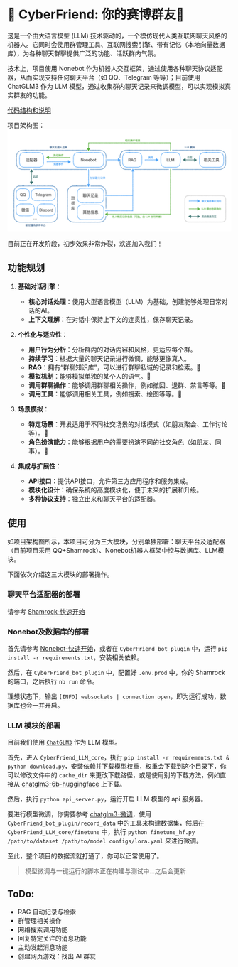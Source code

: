 # 🚧 CyberFriend: 你的赛博群友🤖
这是一个由大语言模型 (LLM) 技术驱动的，一个模仿现代人类互联网聊天风格的机器人。它同时会使用群管理工具、互联网搜索引擎、带有记忆（本地向量数据库），为各种聊天群聊提供广泛的功能、活跃群内气氛。

技术上，项目使用 Nonebot 作为机器人交互框架，通过使用各种聊天协议适配器，从而实现支持任何聊天平台（如 QQ、Telegram 等等）；目前使用 ChatGLM3 作为 LLM 模型，通过收集群内聊天记录来微调模型，可以实现模拟真实群友的功能。

[代码结构和说明](resources/code_structure.md)

项目架构图：
![](resources/proj_structure.png)

目前正在开发阶段，初步效果非常炸裂，欢迎加入我们！

## 功能规划

1. **基础对话引擎**：
   - **核心对话处理**：使用大型语言模型（LLM）为基础，创建能够处理日常对话的AI。
   - **上下文理解**：在对话中保持上下文的连贯性，保存聊天记录。

2. **个性化与适应性**：
   - **用户行为分析**：分析群内的对话内容和风格，更适应每个群。
   - **持续学习**：根据大量的聊天记录进行微调，能够更像真人。
   - **RAG**：拥有“群聊知识库”，可以进行群聊私域的记录和检索。🚧
   - **模拟机制**：能够模拟单独的某个人的语气。🚧
   - **调用群聊操作**：能够调用群聊相关操作，例如撤回、退群、禁言等等。🚧
   - **调用工具**：能够调用相关工具，例如搜索、绘图等等。🚧

3. **场景模拟**：
   - **特定场景**：开发适用于不同社交场景的对话模式（如朋友聚会、工作讨论等）。🚧
   - **角色扮演能力**：能够根据用户的需要扮演不同的社交角色（如朋友、同事）。🚧

4. **集成与扩展性**：
   - **API接口**：提供API接口，允许第三方应用程序和服务集成。
   - **模块化设计**：确保系统的高度模块化，便于未来的扩展和升级。
   - **多种协议支持**：独立出来和聊天平台的适配器。

## 使用

如项目架构图所示，本项目可分为三大模块，分别单独部署：聊天平台及适配器（目前项目采用 QQ+Shamrock）、Nonebot机器人框架中控与数据库、LLM模块。

下面依次介绍这三大模块的部署操作。

### 聊天平台适配器的部署

请参考 [Shamrock-快速开始](https://trumanin2023.github.io/Shamrock/guide/getting-started.html)

### Nonebot及数据库的部署

首先请参考 [Nonebot-快速开始](https://nonebot.dev/docs/)，或者在 `CyberFriend_bot_plugin` 中，运行 `pip install -r requirements.txt`，安装相关依赖。

然后，在 `CyberFriend_bot_plugin` 中，配置好 `.env.prod` 中，你的 Shamrock 的端口，之后执行 `nb run` 命令。

理想状态下，输出 `[INFO] websockets | connection open`，即为运行成功，数据库也会一并开启。

### LLM 模块的部署

目前我们使用 [`ChatGLM3`](https://github.com/THUDM/ChatGLM3) 作为 LLM 模型。

首先，进入 `CyberFriend_LLM_core`，执行 `pip install -r requirements.txt & python download.py`，安装依赖并下载模型权重，权重会下载到这个目录下，你可以修改文件中的 `cache_dir` 来更改下载路径，或是使用别的下载方法，例如直接从 [chatglm3-6b-huggingface](https://huggingface.co/THUDM/chatglm3-6b) 上下载。

然后，执行 `python api_server.py`，运行开启 LLM 模型的 api 服务器。

要进行模型微调，你需要参考 [chatglm3-微调](https://github.com/THUDM/ChatGLM3/tree/main/finetune_demo)，使用 `CyberFriend_bot_plugin/record_data` 中的工具来构建数据集，然后在 `CyberFriend_LLM_core/finetune` 中，执行 `python finetune_hf.py /path/to/dataset /path/to/model configs/lora.yaml` 来进行微调。

至此，整个项目的数据流就打通了，你可以正常使用了。

> 模型微调与一键运行的脚本正在构建与测试中...之后会更新

## ToDo:
   - RAG 自动记录与检索
   - 群管理相关操作
   - 网络搜索调用功能
   - 回复特定关注的消息功能
   - 主动发起消息功能
   - 创建网页游戏：找出 AI 群友
